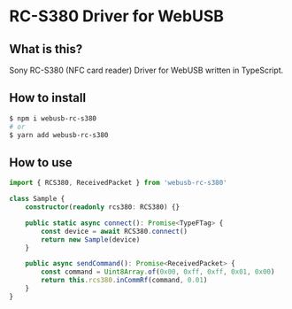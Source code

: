# RC-S380 Driver for WebUSB
## What is this?
Sony RC-S380 (NFC card reader) Driver for WebUSB written in TypeScript.

## How to install

```bash
$ npm i webusb-rc-s380
# or
$ yarn add webusb-rc-s380
```

## How to use

```TypeScript
import { RCS380, ReceivedPacket } from 'webusb-rc-s380'

class Sample {
    constructor(readonly rcs380: RCS380) {}

    public static async connect(): Promise<TypeFTag> {
        const device = await RCS380.connect()
        return new Sample(device)
    }

    public async sendCommand(): Promise<ReceivedPacket> {
        const command = Uint8Array.of(0x00, 0xff, 0xff, 0x01, 0x00)
        return this.rcs380.inCommRf(command, 0.01)
    }
}
```
